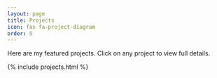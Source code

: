 ```yaml
---
layout: page
title: Projects
icon: fas fa-project-diagram
order: 5
---
```


Here are my featured projects. Click on any project to view full details.

{% include projects.html %}

